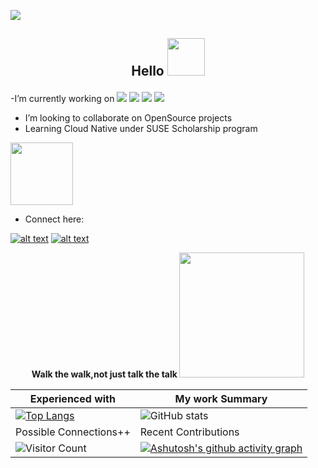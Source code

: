 ![](https://img.shields.io/badge/UG_@_National_Institute_of_Technology_Patna-Looking_Out_for_MERN_oppurtunities-informational?style=flat&logo=<LOGO_NAME>&logoColor=white&color=2bbc8a)

<h2>
<p align="center">
  <b>Hello <img src="https://pa1.narvii.com/7610/d5822a7d821e47f09e560bbb8dd53b1956325d05r1-500-500_hq.gif" width="60" height="60" /> </b><br>
  </p>
</h2>




-I’m currently working on
![](https://img.shields.io/badge/.-MongoDB-informational?style=flat&logo=MongoDB&logoColor=white&color=2bbc8a) 
![](https://img.shields.io/badge/.-Express-informational?style=flat&logo=Express&logoColor=white&color=2bbc8a) 
![](https://img.shields.io/badge/.-React-informational?style=flat&logo=React&logoColor=white&color=2bbc8a)
![](https://img.shields.io/badge/.-NodeJS-informational?style=flat&logo=Node.js&logoColor=white&color=2bbc8a)

- I’m looking to collaborate on OpenSource  projects
- Learning Cloud Native under SUSE Scholarship program 
<img src="https://ci6.googleusercontent.com/proxy/3DQ8gnMPKLh6aSkhTwH-fqYXNWpH7BpBaF4RaTcSDXmvEqLgXjy_4lYPzZ59bifiFZmx5YTzbvx-ZsULkH4IEJIAXBfsGU1N0wKyzWE7zhJ8oQcUb9x_di-gA-ARuQ=s0-d-e1-ft#https://udacity-email.s3-us-west-2.amazonaws.com/SUSE+Scholarship+badge.png" width="100" />
<!-- ![](https://img.shields.io/badge/.-OpenSource-informational?style=flat&logo=OpenSourceInitiative&logoColor=white&color=2bbc8a) -->

 
 
- Connect  here:
 <!-- Please don't remove this: Grab your social icons from https://github.com/carlsednaoui/gitsocial -->

<!-- display the social media buttons in your README -->

[![alt text][1.1]][1]
[![alt text][2.1]][2]


<!-- links to social media icons -->
<!-- no need to change these -->

<!-- icons with padding -->

[1.1]: http://i.imgur.com/tXSoThF.png (twitter icon with padding)
[2.1]: http://i.imgur.com/0o48UoR.png (github icon with padding)



<!-- links to your social media accounts -->
<!-- update these accordingly -->

[1]:https://twitter.com/ShivamT43462891
[2]:https://github.com/ShivamTyagi12345

<!-- Please don't remove this: Grab your social icons from https://github.com/carlsednaoui/gitsocial -->



<p align="center">
  <b>Walk the walk,not just talk the talk <img src="https://lh3.googleusercontent.com/proxy/egAMwDX3NpW9Ri85WSLK2OyVue375nG1ghTXgm6wbyRJhj-dRl7a1zGi03ZAUgRlKG3xQv-urWA9ckSPOqyd3Fw4tsY8WkMT6Z5gWttEykLFoBEKk3mV39g9jgKeeUWSl-c59Qx-do4z" width="200"/> </b><br>
</p>
</h2>

 Experienced with | My work Summary
----------------------|------------------
[![Top Langs](https://github-readme-stats.vercel.app/api/top-langs/?username=ShivamTyagi12345)](https://github.com/anuraghazra/github-readme-stats) |![ GitHub stats](https://github-readme-stats.vercel.app/api?username=ShivamTyagi12345&show_icons=true&theme=radical)  
 Possible Connections++ | Recent Contributions
![Visitor Count](https://profile-counter.glitch.me/{ShivamTyagi12345}/count.svg) | [![Ashutosh's github activity graph](https://activity-graph.herokuapp.com/graph?username=ShivamTyagi12345&theme=redical)](https://github.com/ashutosh00710/github-readme-activity-graph)


 
